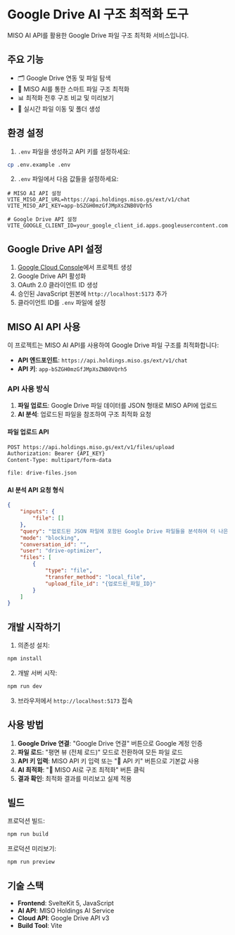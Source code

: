 # Google Drive AI 구조 최적화 도구

MISO AI API를 활용한 Google Drive 파일 구조 최적화 서비스입니다.

## 주요 기능

- 🗂️ Google Drive 연동 및 파일 탐색
- 🤖 MISO AI를 통한 스마트 파일 구조 최적화
- 📊 최적화 전후 구조 비교 및 미리보기
- 🚀 실시간 파일 이동 및 폴더 생성

## 환경 설정

1. `.env` 파일을 생성하고 API 키를 설정하세요:

```bash
cp .env.example .env
```

2. `.env` 파일에서 다음 값들을 설정하세요:

```env
# MISO AI API 설정
VITE_MISO_API_URL=https://api.holdings.miso.gs/ext/v1/chat
VITE_MISO_API_KEY=app-bSZGH0mzGfJMpXsZNB0VQrh5

# Google Drive API 설정
VITE_GOOGLE_CLIENT_ID=your_google_client_id.apps.googleusercontent.com
```

## Google Drive API 설정

1. [Google Cloud Console](https://console.cloud.google.com/)에서 프로젝트 생성
2. Google Drive API 활성화
3. OAuth 2.0 클라이언트 ID 생성
4. 승인된 JavaScript 원본에 `http://localhost:5173` 추가
5. 클라이언트 ID를 `.env` 파일에 설정

## MISO AI API 사용

이 프로젝트는 MISO AI API를 사용하여 Google Drive 파일 구조를 최적화합니다:

- **API 엔드포인트**: `https://api.holdings.miso.gs/ext/v1/chat`
- **API 키**: `app-bSZGH0mzGfJMpXsZNB0VQrh5`

### API 사용 방식

1. **파일 업로드**: Google Drive 파일 데이터를 JSON 형태로 MISO API에 업로드
2. **AI 분석**: 업로드된 파일을 참조하여 구조 최적화 요청

#### 파일 업로드 API

```bash
POST https://api.holdings.miso.gs/ext/v1/files/upload
Authorization: Bearer {API_KEY}
Content-Type: multipart/form-data

file: drive-files.json
```

#### AI 분석 API 요청 형식

```json
{
	"inputs": {
		"file": []
	},
	"query": "업로드된 JSON 파일에 포함된 Google Drive 파일들을 분석하여 더 나은 폴더 구조로 최적화해주세요.",
	"mode": "blocking",
	"conversation_id": "",
	"user": "drive-optimizer",
	"files": [
		{
			"type": "file",
			"transfer_method": "local_file",
			"upload_file_id": "{업로드된_파일_ID}"
		}
	]
}
```

## 개발 시작하기

1. 의존성 설치:

```bash
npm install
```

2. 개발 서버 시작:

```bash
npm run dev
```

3. 브라우저에서 `http://localhost:5173` 접속

## 사용 방법

1. **Google Drive 연결**: "Google Drive 연결" 버튼으로 Google 계정 인증
2. **파일 로드**: "평면 뷰 (전체 로드)" 모드로 전환하여 모든 파일 로드
3. **API 키 입력**: MISO API 키 입력 또는 "🔑 API 키" 버튼으로 기본값 사용
4. **AI 최적화**: "🤖 MISO AI로 구조 최적화" 버튼 클릭
5. **결과 확인**: 최적화 결과를 미리보고 실제 적용

## 빌드

프로덕션 빌드:

```bash
npm run build
```

프로덕션 미리보기:

```bash
npm run preview
```

## 기술 스택

- **Frontend**: SvelteKit 5, JavaScript
- **AI API**: MISO Holdings AI Service
- **Cloud API**: Google Drive API v3
- **Build Tool**: Vite
